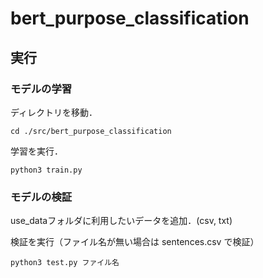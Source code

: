 # bert_purpose_classification
## 実行
### モデルの学習
ディレクトリを移動．
```
cd ./src/bert_purpose_classification
```
学習を実行．
```
python3 train.py
```
### モデルの検証
use_dataフォルダに利用したいデータを追加．(csv, txt)  

検証を実行（ファイル名が無い場合は sentences.csv で検証）
```
python3 test.py ファイル名 
```